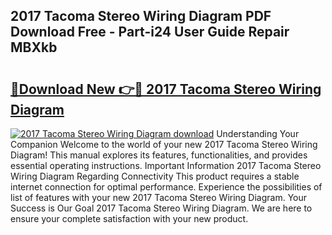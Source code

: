 ## 2017 Tacoma Stereo Wiring Diagram PDF Download Free - Part-i24 User Guide Repair MBXkb

# <h2><a href="http://dfkti2.blite.top/?on=2017+Tacoma+Stereo+Wiring+Diagram">🔗Download New 👉🔴 2017 Tacoma Stereo Wiring Diagram</a></h2>

[![2017 Tacoma Stereo Wiring Diagram download](https://i.imgur.com/lujVjoI.png)](http://dfkti2.blite.top/?on=2017+Tacoma+Stereo+Wiring+Diagram)
Understanding Your Companion Welcome to the world of your new 2017 Tacoma Stereo Wiring Diagram! This manual explores its features, functionalities, and provides essential operating instructions. Important Information 2017 Tacoma Stereo Wiring Diagram Regarding Connectivity This product requires a stable internet connection for optimal performance. Experience the possibilities of list of features with your new 2017 Tacoma Stereo Wiring Diagram. Your Success is Our Goal 2017 Tacoma Stereo Wiring Diagram. We are here to ensure your complete satisfaction with your new product.
